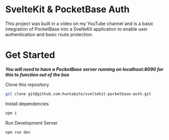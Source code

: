 # SvelteKit & PocketBase Auth

This project was built in a video on my YouTube channel and is a basic integration of PocketBase into a SvelteKit application to enable user authentication and basic route protection. 

# Get Started

***You will need to have a PocketBase server running on localhost:8090 for this to function out of the box***

Clone this repository
```bash
git clone git@github.com:huntabyte/sveltekit-pocketbase-auth.git
```

Install dependencies
```bash
npm i
```

Run Development Server
```bash
npm run dev
```
